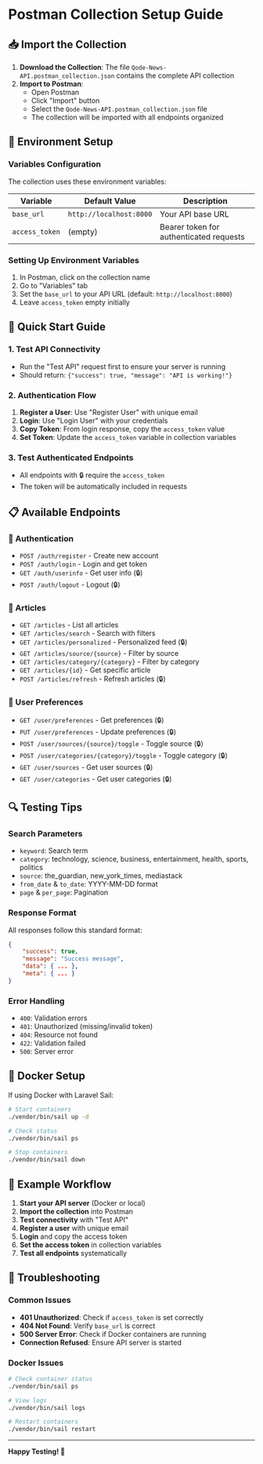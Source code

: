 # Postman Collection Setup Guide

## 📥 **Import the Collection**

1. **Download the Collection**: The file `Qode-News-API.postman_collection.json` contains the complete API collection
2. **Import to Postman**: 
   - Open Postman
   - Click "Import" button
   - Select the `Qode-News-API.postman_collection.json` file
   - The collection will be imported with all endpoints organized

## 🔧 **Environment Setup**

### **Variables Configuration**
The collection uses these environment variables:

| Variable | Default Value | Description |
|----------|---------------|-------------|
| `base_url` | `http://localhost:8000` | Your API base URL |
| `access_token` | (empty) | Bearer token for authenticated requests |

### **Setting Up Environment Variables**
1. In Postman, click on the collection name
2. Go to "Variables" tab
3. Set the `base_url` to your API URL (default: `http://localhost:8000`)
4. Leave `access_token` empty initially

## 🚀 **Quick Start Guide**

### **1. Test API Connectivity**
- Run the "Test API" request first to ensure your server is running
- Should return: `{"success": true, "message": "API is working!"}`

### **2. Authentication Flow**
1. **Register a User**: Use "Register User" with unique email
2. **Login**: Use "Login User" with your credentials
3. **Copy Token**: From login response, copy the `access_token` value
4. **Set Token**: Update the `access_token` variable in collection variables

### **3. Test Authenticated Endpoints**
- All endpoints with 🔒 require the `access_token`
- The token will be automatically included in requests

## 📋 **Available Endpoints**

### **🔐 Authentication**
- `POST /auth/register` - Create new account
- `POST /auth/login` - Login and get token
- `GET /auth/userinfo` - Get user info (🔒)
- `POST /auth/logout` - Logout (🔒)

### **📰 Articles**
- `GET /articles` - List all articles
- `GET /articles/search` - Search with filters
- `GET /articles/personalized` - Personalized feed (🔒)
- `GET /articles/source/{source}` - Filter by source
- `GET /articles/category/{category}` - Filter by category
- `GET /articles/{id}` - Get specific article
- `POST /articles/refresh` - Refresh articles (🔒)

### **👤 User Preferences**
- `GET /user/preferences` - Get preferences (🔒)
- `PUT /user/preferences` - Update preferences (🔒)
- `POST /user/sources/{source}/toggle` - Toggle source (🔒)
- `POST /user/categories/{category}/toggle` - Toggle category (🔒)
- `GET /user/sources` - Get user sources (🔒)
- `GET /user/categories` - Get user categories (🔒)

## 🔍 **Testing Tips**

### **Search Parameters**
- `keyword`: Search term
- `category`: technology, science, business, entertainment, health, sports, politics
- `source`: the_guardian, new_york_times, mediastack
- `from_date` & `to_date`: YYYY-MM-DD format
- `page` & `per_page`: Pagination

### **Response Format**
All responses follow this standard format:
```json
{
    "success": true,
    "message": "Success message",
    "data": { ... },
    "meta": { ... }
}
```

### **Error Handling**
- `400`: Validation errors
- `401`: Unauthorized (missing/invalid token)
- `404`: Resource not found
- `422`: Validation failed
- `500`: Server error

## 🐳 **Docker Setup**
If using Docker with Laravel Sail:
```bash
# Start containers
./vendor/bin/sail up -d

# Check status
./vendor/bin/sail ps

# Stop containers
./vendor/bin/sail down
```

## 📝 **Example Workflow**

1. **Start your API server** (Docker or local)
2. **Import the collection** into Postman
3. **Test connectivity** with "Test API"
4. **Register a user** with unique email
5. **Login** and copy the access token
6. **Set the access token** in collection variables
7. **Test all endpoints** systematically

## 🔧 **Troubleshooting**

### **Common Issues**
- **401 Unauthorized**: Check if `access_token` is set correctly
- **404 Not Found**: Verify `base_url` is correct
- **500 Server Error**: Check if Docker containers are running
- **Connection Refused**: Ensure API server is started

### **Docker Issues**
```bash
# Check container status
./vendor/bin/sail ps

# View logs
./vendor/bin/sail logs

# Restart containers
./vendor/bin/sail restart
```

---

**Happy Testing! 🎉**
